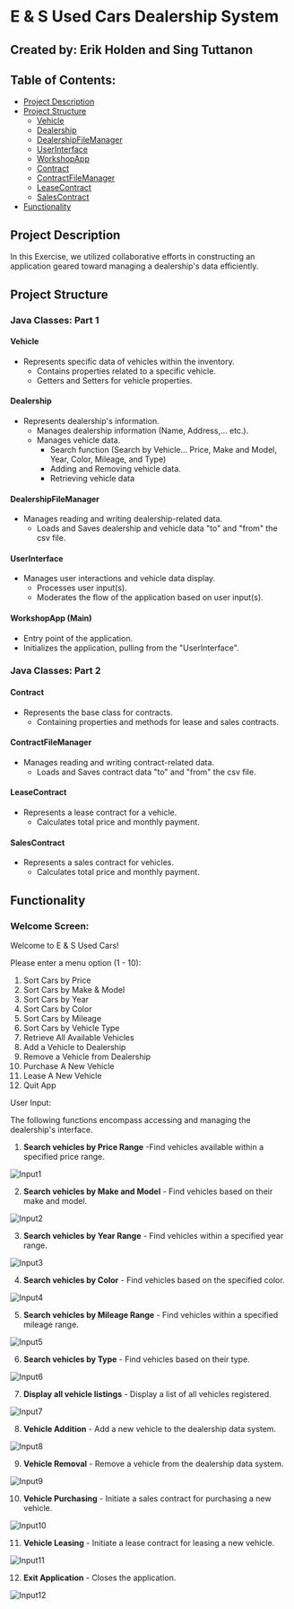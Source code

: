 # E & S Used Cars Dealership System

## **Created by: Erik Holden and Sing Tuttanon**

## Table of Contents:

- [Project Description](#project-description)
- [Project Structure](#project-structure)
    - [Vehicle](#vehicle)
    - [Dealership](#dealership)
    - [DealershipFileManager](#dealershipfilemanager)
    - [UserInterface](#userinterface)
    - [WorkshopApp](#workshopapp-main)
    - [Contract](#contract)
    - [ContractFileManager](#contractfilemanager)
    - [LeaseContract](#leasecontract)
    - [SalesContract](#salescontract)
- [Functionality](#funcionality)



## Project Description

In this Exercise, we utilized collaborative efforts in constructing an application geared toward managing a dealership's data efficiently.

## Project Structure

### **Java Classes: Part 1**

#### Vehicle
- Represents specific data of vehicles within the inventory.
    - Contains properties related to a specific vehicle.
    - Getters and Setters for vehicle properties.

#### Dealership
- Represents dealership's information.
    - Manages dealership information (Name, Address,... etc.).
    - Manages vehicle data.
        - Search function (Search by Vehicle... Price, Make and Model, Year, Color, Mileage, and Type)
        - Adding and Removing vehicle data.
        - Retrieving vehicle data

#### DealershipFileManager
- Manages reading and writing dealership-related data.
    - Loads and Saves dealership and vehicle data "to" and "from" the csv file.

#### UserInterface
- Manages user interactions and vehicle data display.
    - Processes user input(s).
    - Moderates the flow of the application based on user input(s).

#### WorkshopApp (Main)
- Entry point of the application.
- Initializes the application, pulling from the "UserInterface".

### **Java Classes: Part 2**

#### Contract
- Represents the base class for contracts.
  - Containing properties and methods for lease and sales contracts.

#### ContractFileManager
- Manages reading and writing contract-related data.
  - Loads and Saves contract data "to" and "from" the csv file.

#### LeaseContract
- Represents a lease contract for a vehicle.
  - Calculates total price and monthly payment.

#### SalesContract
- Represents a sales contract for vehicles.
  - Calculates total price and monthly payment.

## Functionality
### **Welcome Screen:**

Welcome to E & S Used Cars!

Please enter a menu option (1 - 10):
1) Sort Cars by Price
2) Sort Cars by Make & Model
3) Sort Cars by Year
4) Sort Cars by Color
5) Sort Cars by Mileage
6) Sort Cars by Vehicle Type
7) Retrieve All Available Vehicles
8) Add a Vehicle to Dealership
9) Remove a Vehicle from Dealership
10) Purchase A New Vehicle
11) Lease A New Vehicle
12) Quit App

User Input:

The following functions encompass accessing and managing the dealership's interface.

1. **Search vehicles by Price Range** -Find vehicles available within a specified price range.

![Input1](src/main/resources/DealershipPart2/Input1.png)

2. **Search vehicles by Make and Model** - Find vehicles based on their make and model.

![Input2](src/main/resources/DealershipPart2/Input2.png)

3. **Search vehicles by Year Range** - Find vehicles within a specified year range.

![Input3](src/main/resources/DealershipPart2/Input3.png)

4. **Search vehicles by Color** - Find vehicles based on the specified color.

![Input4](src/main/resources/DealershipPart2/Input4.png)

5. **Search vehicles by Mileage Range** - Find vehicles within a specified mileage range.

![Input5](src/main/resources/DealershipPart2/Input5.png)

6. **Search vehicles by Type** - Find vehicles based on their type.

![Input6](src/main/resources/DealershipPart2/Input6.png)

7. **Display all vehicle listings** - Display a list of all vehicles registered.

![Input7](src/main/resources/DealershipPart2/Input7.png)

8. **Vehicle Addition** - Add a new vehicle to the dealership data system.

![Input8](src/main/resources/DealershipPart2/Input8.png)

9. **Vehicle Removal** - Remove a vehicle from the dealership data system.

![Input9](src/main/resources/DealershipPart2/Input9.png)

10. **Vehicle Purchasing** - Initiate a sales contract for purchasing a new vehicle.

![Input10](src/main/resources/DealershipPart2/Input10.png)

11. **Vehicle Leasing** - Initiate a lease contract for leasing a new vehicle.

![Input11](src/main/resources/DealershipPart2/Input11.png)

12. **Exit Application** - Closes the application.

![Input12](src/main/resources/DealershipPart2/Input12.png)